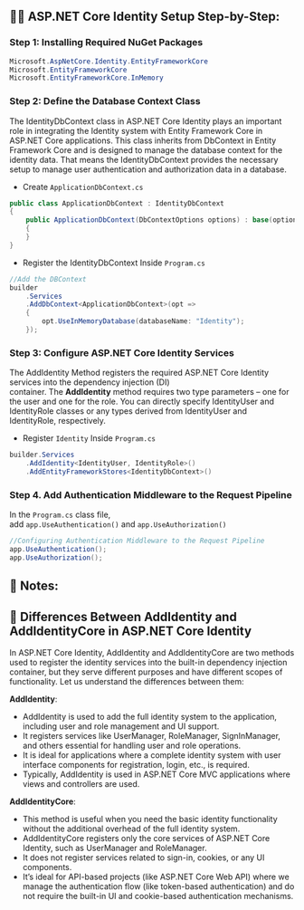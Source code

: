 

## 🧑‍💻 ASP.NET Core Identity Setup Step-by-Step:

### Step 1:  Installing Required NuGet Packages

```csharp
Microsoft.AspNetCore.Identity.EntityFrameworkCore
Microsoft.EntityFrameworkCore
Microsoft.EntityFrameworkCore.InMemory
```
### Step 2: Define the Database Context Class

The IdentityDbContext class in ASP.NET Core Identity plays an important role in integrating the Identity system with Entity Framework Core in ASP.NET Core applications. This class inherits from DbContext in Entity Framework Core and is designed to manage the database context for the identity data. That means the IdentityDbContext provides the necessary setup to manage user authentication and authorization data in a database.

* Create `ApplicationDbContext.cs`

```csharp
public class ApplicationDbContext : IdentityDbContext
{
    public ApplicationDbContext(DbContextOptions options) : base(options)
    {
    }
}
```

* Register the IdentityDbContext Inside `Program.cs`

```csharp
//Add the DBContext
builder
    .Services
    .AddDbContext<ApplicationDbContext>(opt =>
    {
        opt.UseInMemoryDatabase(databaseName: "Identity");
    });
```
### Step 3: Configure ASP.NET Core Identity Services

The AddIdentity Method registers the required ASP.NET Core Identity services into the dependency injection (DI) container. The **AddIdentity** method requires two type parameters – one for the user and one for the role. You can directly specify IdentityUser and IdentityRole classes or any types derived from IdentityUser and IdentityRole, respectively.

* Register `Identity` Inside `Program.cs`

```csharp
builder.Services
    .AddIdentity<IdentityUser, IdentityRole>()
    .AddEntityFrameworkStores<IdentityDbContext>()
```


### Step 4. Add Authentication Middleware to the Request Pipeline

In the `Program.cs` class file, add `app.UseAuthentication()` and `app.UseAuthorization()`

```csharp
//Configuring Authentication Middleware to the Request Pipeline
app.UseAuthentication();
app.UseAuthorization();
```


## 📘 Notes: 

## 🚀 Differences Between AddIdentity and AddIdentityCore in ASP.NET Core Identity

In ASP.NET Core Identity, AddIdentity and AddIdentityCore are two methods used to register the identity services into the built-in dependency injection container, but they serve different purposes and have different scopes of functionality. Let us understand the differences between them:

**AddIdentity**:

- AddIdentity is used to add the full identity system to the application, including user and role management and UI support.
- It registers services like UserManager, RoleManager, SignInManager, and others essential for handling user and role operations.
- It is ideal for applications where a complete identity system with user interface components for registration, login, etc., is required.
- Typically, AddIdentity is used in ASP.NET Core MVC applications where views and controllers are used.

**AddIdentityCore**:

- This method is useful when you need the basic identity functionality without the additional overhead of the full identity system.
- AddIdentityCore registers only the core services of ASP.NET Core Identity, such as UserManager and RoleManager. 
- It does not register services related to sign-in, cookies, or any UI components.
- It’s ideal for API-based projects (like ASP.NET Core Web API) where we manage the authentication flow (like token-based authentication) and do not require the built-in UI and cookie-based authentication mechanisms.